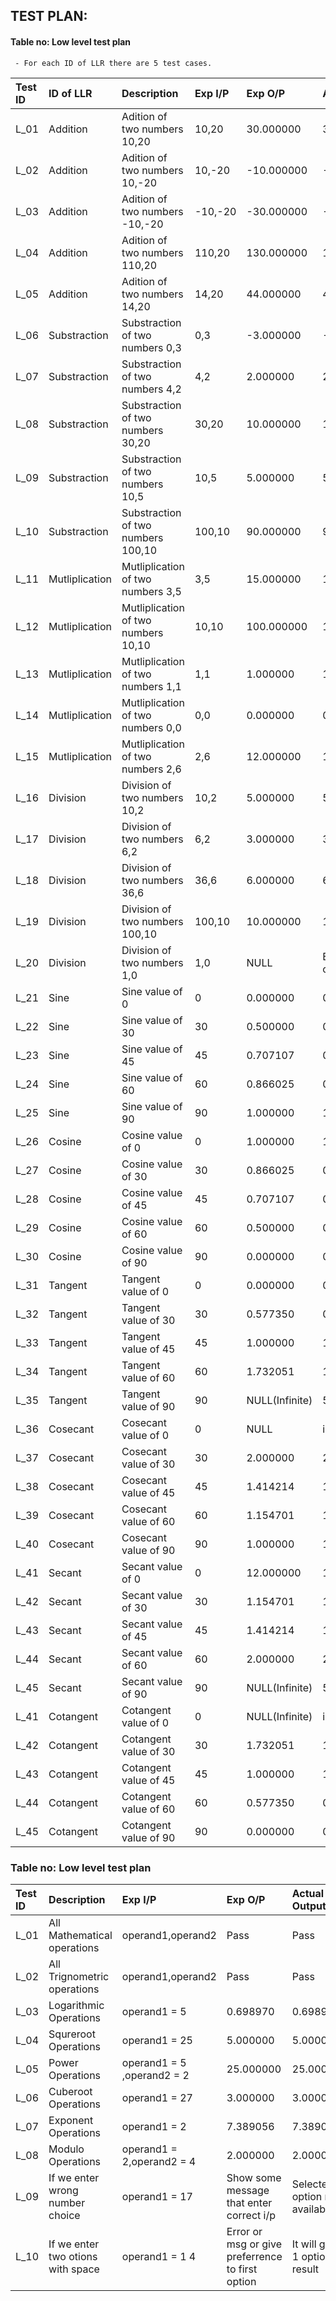 ## TEST PLAN:
#### Table no: Low level test plan
     - For each ID of LLR there are 5 test cases.

        
  | Test ID   | ID of LLR       | Description                          | Exp I/P   | Exp O/P        | Actual Output              | 
  | :-------- | :---------------| :-----------------------------       | :-------- | :--------------| :--------------------------|
  |   L_01    | Addition        | Adition of two numbers 10,20         |  10,20    |    30.000000   |      30.000000             |
  |   L_02    | Addition        | Adition of two numbers 10,-20        |  10,-20   |   -10.000000   |    -10..000000             |
  |   L_03    | Addition        | Adition of two numbers -10,-20       |  -10,-20  |   -30.000000   |     -30.000000             |
  |   L_04    | Addition        | Adition of two numbers 110,20        |  110,20   |    130.000000  |      130.000000            |
  |   L_05    | Addition        | Adition of two numbers 14,20         |  14,20    |    44.000000   |      44.000000             |
  |   L_06    | Substraction    | Substraction of two numbers 0,3      |  0,3      |    -3.000000   |      -3.000000             |
  |   L_07    | Substraction    | Substraction of two numbers 4,2      |  4,2      |    2.000000    |       2.000000             |
  |   L_08    | Substraction    | Substraction of two numbers 30,20    |  30,20    |   10.000000    |     10.000000              |
  |   L_09    | Substraction    | Substraction of two numbers 10,5     |  10,5     |   5.000000     |      5.000000              |
  |   L_10    | Substraction    | Substraction of two numbers 100,10   |  100,10   |   90.000000    |      90.000000             |
  |   L_11    | Mutliplication  | Mutliplication of two numbers 3,5    |  3,5      |   15.000000    |      15.000000             |
  |   L_12    | Mutliplication  | Mutliplication of two numbers 10,10  |  10,10    |   100.000000   |      100.000000            |
  |   L_13    | Mutliplication  | Mutliplication of two numbers 1,1    |  1,1      |   1.000000     |        1.000000            |
  |   L_14    | Mutliplication  | Mutliplication of two numbers 0,0    |  0,0      |    0.000000    |       0.000000             |
  |   L_15    | Mutliplication  | Mutliplication of two numbers 2,6    |  2,6      |  12.000000     |      12.000000             |
  |   L_16    | Division        | Division of two numbers 10,2         |  10,2     |  5.000000      |      5.000000              |
  |   L_17    | Division        | Division of two numbers 6,2          |  6,2      |  3.000000      |      3.000000              |
  |   L_18    | Division        | Division of two numbers 36,6         |  36,6     |  6.000000      |       6.000000             |
  |   L_19    | Division        | Division of two numbers 100,10       |  100,10   |  10.000000     |      12.000000             |
  |   L_20    | Division        | Division of two numbers 1,0          | 1,0       |  NULL          | Enter proper operands!     |
  |   L_21    | Sine            | Sine value of 0                      |  0        |  0.000000      |      0.000000              |
  |   L_22    | Sine            | Sine value of 30                     | 30        |  0.500000      |      0.500000              |
  |   L_23    | Sine            | Sine value of 45                     |  45       |  0.707107      |      0.707107              |
  |   L_24    | Sine            | Sine value of 60                     |  60       |  0.866025      |      0.866025              |
  |   L_25    | Sine            | Sine value of 90                     |  90       |  1.000000      |      1.000000              |
  |   L_26    | Cosine          | Cosine value of 0                    |  0        |  1.000000      |      1.000000              |
  |   L_27    | Cosine          | Cosine value of 30                   |  30       |  0.866025      |      0.866025              |
  |   L_28    | Cosine          | Cosine value of 45                   |  45       |  0.707107      |       0.70710              |
  |   L_29    | Cosine          | Cosine value of 60                   |  60       |  0.500000      |      0.500000              |
  |   L_30    | Cosine          | Cosine value of 90                   |  90       |  0.000000      |      0.000000              |
  |   L_31    | Tangent         | Tangent value of 0                   |  0        |  0.000000      |      0.000000              |
  |   L_32    | Tangent         | Tangent value of 30                  |  30       |  0.577350      |      0.577350              |
  |   L_33    | Tangent         | Tangent value of 45                  |  45       |  1.000000      |      1.000000              |
  |   L_34    | Tangent         | Tangent value of 60                  |  60       |  1.732051      |      1.732051              |
  |   L_35    | Tangent         | Tangent value of 90                  |  90       | NULL(Infinite) | 557135104.000000           |
  |   L_36    | Cosecant        | Cosecant  value of 0                 |  0        |  NULL          |     inf                    |
  |   L_37    | Cosecant        | Cosecant  value of 30                |  30       |  2.000000      |      2.000000              |
  |   L_38    | Cosecant        | Cosecant  value of 45                |  45       |  1.414214      |      1.414214              |
  |   L_39    | Cosecant        | Cosecant  value of 60                |  60       |  1.154701      |      1.154701              |
  |   L_40    | Cosecant        | Cosecant  value of 90                |  90       |  1.000000      |      1.000000              |
  |   L_41    | Secant          | Secant  value of 0                   |  0        |  12.000000     |      12.000000             |
  |   L_42    | Secant          | Secant  value of 30                  |  30       | 1.154701       |      1.154701              |
  |   L_43    | Secant          | Secant  value of 45                  |  45       |  1.414214      |      1.414214              |
  |   L_44    | Secant          | Secant  value of 60                  |  60       |  2.000000      |      2.000000              |
  |   L_45    | Secant          | Secant  value of 90                  |  90       | NULL(Infinite) |      557135104.000000      |
  |   L_41    | Cotangent       | Cotangent  value of 0                |  0        | NULL(Infinite) |      inf                   |
  |   L_42    | Cotangent       | Cotangent value of 30                |  30       |  1.732051      |      1.732051              |
  |   L_43    | Cotangent       | Cotangent  value of 45               |  45       |  1.000000      |      1.000000              |
  |   L_44    | Cotangent       | Cotangent  value of 60               |  60       |  0.577350      |      0.577350              |
  |   L_45    | Cotangent       | Cotangent  value of 90               |  90       |  0.000000      |      0.000000              |
 
 
 
 ### Table no: Low level test plan
 
  | Test ID   |  Description                          | Exp I/P                     | Exp O/P                                         | Actual Output                | 
  | :-------- | :-----------------------------        | :--------                   | :--------------                                 | :--------------------------  |
  |   L_01    | All Mathematical operations           | operand1,operand2           |    Pass                                         |      Pass                    |
  |   L_02    | All Trignometric operations           | operand1,operand2           |    Pass                                         |      Pass                    |
  |   L_03    | Logarithmic Operations                | operand1 = 5                |    0.698970                                     |      0.698970                |
  |   L_04    | Squreroot Operations                  | operand1 = 25               |     5.000000                                    |      5.000000                |
  |   L_05    | Power Operations                      | operand1 = 5 ,operand2 = 2  |    25.000000                                    |      25.000000               |
  |   L_06    | Cuberoot Operations                   | operand1 = 27               |    3.000000                                     |      3.000000                |
  |   L_07    | Exponent Operations                   | operand1 = 2                |    7.389056                                     |      7.389056                |
  |   L_08    | Modulo Operations                     | operand1 = 2,operand2 = 4   |    2.000000                                     |      2.000000                |
  |   L_09    | If we enter wrong number choice       | operand1 = 17               |Show some message that enter correct i/p         |Selected option not available |
  |   L_10    | If we enter two otions with space     | operand1 = 1 4              | Error or msg or give preferrence to first option|It will give 1 option result |
      
 
 
 
 
